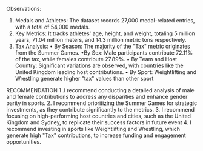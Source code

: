 Observations:
1. Medals and Athletes: The dataset records 27,000 medal-related entries, with a total of 54,000 medals.
2. Key Metrics: It tracks athletes' age, height, and weight, totaling 5 million years, 71.04 million meters, and 14.3 million metric tons respectively.
3. Tax Analysis:
• By Season: The majority of the "Tax" metric originates from the Summer
Games.
•By Sex: Male participants contribute 72.11% of the tax, while females contribute 27.89%.
• By Team and Host Country: Significant variations are observed, with countries like the United Kingdom leading host contributions.
• By Sport: Weightlifting and Wrestling generate higher "tax" values than other sport

RECOMMENDATION
1 .l recommend conducting a detailed analysis of male and female contributions to address any disparities and enhance gender parity in sports.
2. I recommend prioritizing the Summer Games for strategic investments, as they contribute significantly to the metrics.
3. I recommend focusing on high-performing host countries and cities, such as the United Kingdom and Sydney, to replicate their success factors in future event
4. I recommend investing in sports like Weightlifting and Wrestling, which generate high "Tax" contributions, to increase funding and engagement opportunities.
